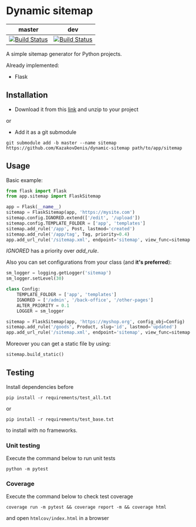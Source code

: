 # Dynamic sitemap
| master | dev |
| :---: | :---: |  
| [![Build Status](https://travis-ci.com/KazakovDenis/dynamic-sitemap.svg?branch=master)](https://travis-ci.com/KazakovDenis/dynamic-sitemap) | [![Build Status](https://travis-ci.com/KazakovDenis/dynamic-sitemap.svg?branch=dev)](https://travis-ci.com/KazakovDenis/dynamic-sitemap) |  

A simple sitemap generator for Python projects.

Already implemented:
- Flask

## Installation
- Download it from this [link](https://github.com/KazakovDenis/dynamic-sitemap/archive/master.zip) and unzip to your project
  
or
- Add it as a git submodule
```shell script
git submodule add -b master --name sitemap https://github.com/KazakovDenis/dynamic-sitemap path/to/app/sitemap
```
  
  
## Usage
Basic example:
```python
from flask import Flask
from app.sitemap import FlaskSitemap

app = Flask(__name__)
sitemap = FlaskSitemap(app, 'https://mysite.com')
sitemap.config.IGNORED.extend(['/edit', '/upload'])
sitemap.config.TEMPLATE_FOLDER = ['app', 'templates']
sitemap.add_rule('/app', Post, lastmod='created')
sitemap.add_rule('/app/tag', Tag, priority=0.4)
app.add_url_rule('/sitemap.xml', endpoint='sitemap', view_func=sitemap.view)
```
*IGNORED* has a priority over *add_rule*.  
  
Also you can set configurations from your class (and __it's preferred__):
```python
sm_logger = logging.getLogger('sitemap')
sm_logger.setLevel(30)

class Config:
    TEMPLATE_FOLDER = ['app', 'templates']
    IGNORED = ['/admin', '/back-office', '/other-pages']
    ALTER_PRIORITY = 0.1
    LOGGER = sm_logger

sitemap = FlaskSitemap(app, 'https://myshop.org', config_obj=Config)
sitemap.add_rule('/goods', Product, slug='id', lastmod='updated')
app.add_url_rule('/sitemap.xml', endpoint='sitemap', view_func=sitemap.view)
```
Moreover you can get a static file by using:
```python
sitemap.build_static()
```

## Testing  
Install dependencies before
```shell script
pip install -r requirements/test_all.txt
```
or
```shell script
pip install -r requirements/test_base.txt
```
to install with no frameworks.

### Unit testing
Execute the command below to run unit tests
```shell script
python -m pytest
```

### Coverage
Execute the command below to check test coverage
```shell script
coverage run -m pytest && coverage report -m && coverage html
```
and open `htmlcov/index.html` in a browser
